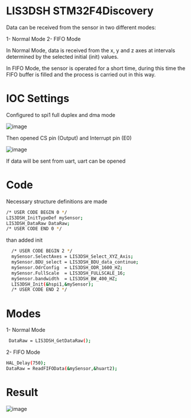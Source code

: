 # LIS3DSH STM32F4Discovery

Data can be received from the sensor in two different modes:

1- Normal Mode
2- FIFO Mode

In Normal Mode, data is received from the x, y and z axes at intervals determined by the selected initial (init) values.

In FIFO Mode, the sensor is operated for a short time, during this time the FIFO buffer is filled and the process is carried out in this way.

# IOC Settings

Configured to spi1 full duplex and dma mode

![image](https://github.com/user-attachments/assets/32e013a9-f4ee-4449-aaae-8dc96e37db3c)

Then opened CS pin (Output) and Interrupt pin (E0)

![image](https://github.com/user-attachments/assets/e313f591-d685-4bd1-8230-d2ca8f7bfc5f)

If data will be sent from uart, uart can be opened

# Code 

Necessary structure definitions are made

```bash
/* USER CODE BEGIN 0 */
LIS3DSH_InitTypeDef mySensor;
LIS3DSH_DataRaw DataRaw;
/* USER CODE END 0 */
```

than added init

```bash
  /* USER CODE BEGIN 2 */
  mySensor.SelectAxes = LIS3DSH_Select_XYZ_Axis;
  mySensor.BDU_select = LIS3DSH_BDU_data_continue;
  mySensor.OdrConfig  = LIS3DSH_ODR_1600_HZ;
  mySensor.FullScale  = LIS3DSH_FULLSCALE_16;
  mySensor.bandwidth  = LIS3DSH_BW_400_HZ;
  LIS3DSH_Init(&hspi1,&mySensor);
  /* USER CODE END 2 */
```

# Modes

1- Normal Mode
```bash
 DataRaw = LIS3DSH_GetDataRaw();
```

2- FIFO Mode
```bash
HAL_Delay(750);
DataRaw = ReadFIFOData(&mySensor,&huart2);
```

# Result

![image](https://github.com/user-attachments/assets/81b18ece-fd4f-4561-924f-6755ae77f1e0)

